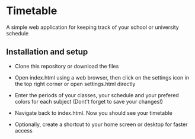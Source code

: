# Timetable
A simple web application for keeping track of your school or university schedule





## Installation and setup
- Clone this repository or download the files

- Open index.html using a web browser, then click on the settings icon in the top right corner or open settings.html directly

- Enter the periods of your classes, your schedule and your prefered colors for each subject (Dont't forget to save your changes!)

- Navigate back to index.html. Now you should see your timetable
 
- Optionally, create a shortcut to your home screen or desktop for faster access


